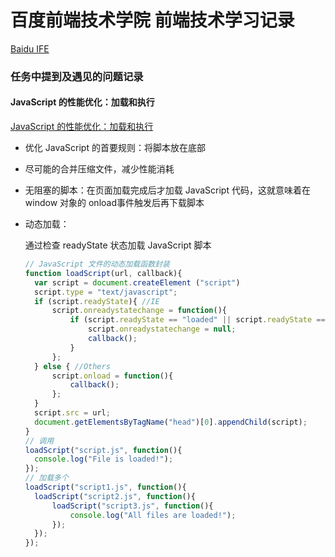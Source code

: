 # 百度前端技术学院 前端技术学习记录

[Baidu IFE](https://github.com/baidu-ife/ife)


### 任务中提到及遇见的问题记录

#### JavaScript 的性能优化：加载和执行

[JavaScript 的性能优化：加载和执行](http://www.ibm.com/developerworks/cn/web/1308_caiys_jsload/index.html)

- 优化 JavaScript 的首要规则：将脚本放在底部
- 尽可能的合并压缩文件，减少性能消耗
- 无阻塞的脚本：在页面加载完成后才加载 JavaScript 代码，这就意味着在 window 对象的 onload事件触发后再下载脚本
- 动态加载：

  通过检查 readyState 状态加载 JavaScript 脚本
  ```javascript
  // JavaScript 文件的动态加载函数封装
  function loadScript(url, callback){
    var script = document.createElement ("script")
    script.type = "text/javascript";
    if (script.readyState){ //IE
        script.onreadystatechange = function(){
            if (script.readyState == "loaded" || script.readyState == "complete"){
                script.onreadystatechange = null;
                callback();
            }
        };
    } else { //Others
        script.onload = function(){
            callback();
        };
    }
    script.src = url;
    document.getElementsByTagName("head")[0].appendChild(script);
  }
  // 调用
  loadScript("script.js", function(){
    console.log("File is loaded!");
  });
  // 加载多个
  loadScript("script1.js", function(){
    loadScript("script2.js", function(){
        loadScript("script3.js", function(){
            console.log("All files are loaded!");
        });
    });
  });
  ```
